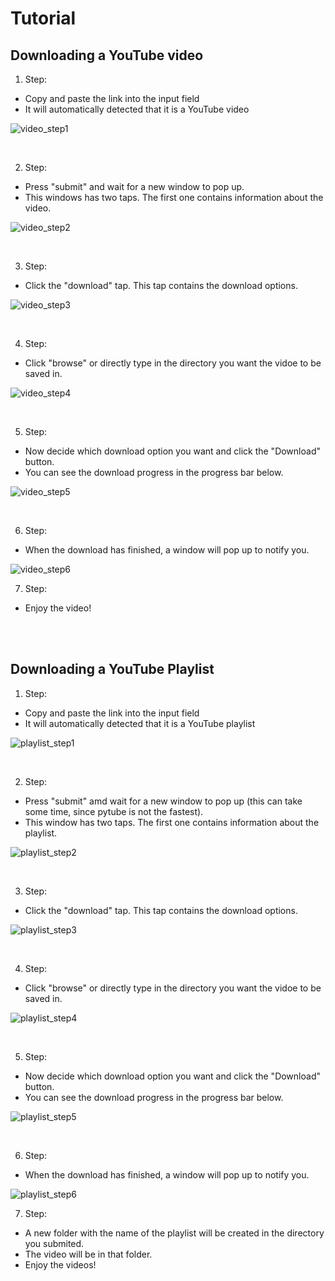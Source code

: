 # Tutorial

## Downloading a YouTube video

1. Step:

- Copy and paste the link into the input field
- It will automatically detected that it is a YouTube video

 ![video_step1](/assets/Video/step1.png)

<br />

2. Step:

- Press "submit" and wait for a new window to pop up.
- This windows has two taps. The first one contains information about the video.

 ![video_step2](/assets/Video/step2.png)

<br />

3. Step:

- Click the "download" tap. This tap contains the download options.

 ![video_step3](/assets/Video/step3.png)

<br />

4. Step:

- Click "browse" or directly type in the directory you want the vidoe to be saved in.

 ![video_step4](/assets/Video/step4.png)

<br />

5. Step:

- Now decide which download option you want and click the "Download" button.
- You can see the download progress in the progress bar below.

 ![video_step5](/assets/Video/step5.png)

<br />

6. Step:

- When the download has finished, a window will pop up to notify you. <br />

 ![video_step6](/assets/Video/step6.png)

7. Step:

- Enjoy the video!

<br />
<br />

## Downloading a YouTube Playlist

1. Step:

- Copy and paste the link into the input field
- It will automatically detected that it is a YouTube playlist

 ![playlist_step1](/assets/Playlist/step1.png)

<br />

2. Step:

- Press "submit" amd wait for a new window to pop up (this can take some time, since pytube is not the fastest).
- This window has two taps. The first one contains information about the playlist.

 ![playlist_step2](/assets/Playlist/step2.png)

<br />

3. Step:

- Click the "download" tap. This tap contains the download options.

 ![playlist_step3](/assets/Playlist/step3.png)

<br />

4. Step:

- Click "browse" or directly type in the directory you want the vidoe to be saved in.

 ![playlist_step4](/assets/Playlist/step4.png)

<br />

5. Step:

- Now decide which download option you want and click the "Download" button.
- You can see the download progress in the progress bar below.

 ![playlist_step5](/assets/Playlist/step5.png)

<br />

6. Step:

- When the download has finished, a window will pop up to notify you. <br />

 ![playlist_step6](/assets/Playlist/step6.png)

7. Step:

- A new folder with the name of the playlist will be created in the directory you submited.
- The video will be in that folder.
- Enjoy the videos!
